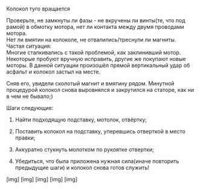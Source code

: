 Колокол туго вращается  

Проверьте, не замкнуты ли фазы - не вкручены ли винты(те, что под рамой) в обмотку мотора, нет ли контакта между двумя проводами мотора.  
Нет ли вмятин на колоколе, не отвалились/треснули ли магниты.  
Частая ситуация:  
Многие сталкивались с такой проблемой, как заклинивший мотор. Некоторые пробуют вручную исправить, другие же покупают новые моторы. В данной ситуации произошёл прямой вертикальный удар об асфальт и колокол застыл на месте.  

Сняв его, увидели сколотый магнит и вмятину рядом. Минутной процедурой колокол снова выровнялся и закрутился на статоре, как ни в чем не бывало;)  

Шаги следующие:
1. Найти подходящую подставку, мотолок, отвёртку; 

2. Поставить колокол на подставку, уперевшись отверткой в место правки; 

3. Аккуратно стукнуть молотком по рукоятке отвертки; 

4. Убедиться, что была приложена нужная сила(иначе повторить предыдущие шаги) и колокол снова готов служить!

[img]
[img]
[img]
[img]
[img]
